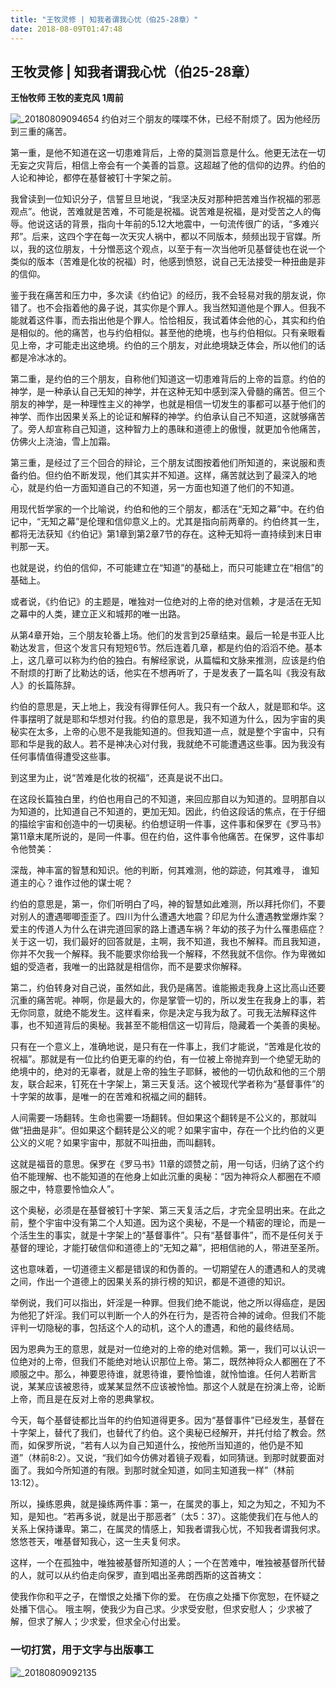 ```yaml
---
title: "王牧灵修 | 知我者谓我心忧（伯25-28章）"
date: 2018-08-09T01:47:48
---
```


## 王牧灵修 | 知我者谓我心忧（伯25-28章）

**王怡牧师  王牧的麦克风  1周前**


![_20180809094654](https://user-images.githubusercontent.com/37917810/43873439-2db6f2bc-9bb9-11e8-9ec1-c0848a885fdd.jpg)
约伯对三个朋友的喋喋不休，已经不耐烦了。因为他经历到三重的痛苦。
 
第一重，是他不知道在这一切患难背后，上帝的莫测旨意是什么。他更无法在一切无妄之灾背后，相信上帝会有一个美善的旨意。这超越了他的信仰的边界。约伯的人论和神论，都停在基督被钉十字架之前。
 
我曾读到一位知识分子，信誓旦旦地说，“我坚决反对那种把苦难当作祝福的邪恶观点”。他说，苦难就是苦难，不可能是祝福。说苦难是祝福，是对受苦之人的侮辱。他说这话的背景，指向十年前的5.12大地震中，一句流传很广的话，“多难兴邦”。后来，这四个字在每一次天灾人祸中，都以不同版本，频频出现于官媒。所以，我的这位朋友，十分憎恶这个观点，以至于有一次当他听见基督徒也在说一个类似的版本（苦难是化妆的祝福）时，他感到愤怒，说自己无法接受一种扭曲是非的信仰。
 
鉴于我在痛苦和压力中，多次读《约伯记》的经历，我不会轻易对我的朋友说，你错了。也不会指着他的鼻子说，其实你是个罪人。我当然知道他是个罪人。但我不能就着这件事，而去指出他是个罪人。恰恰相反，我试着体会他的心，其实和约伯是相似的。他的痛苦，也与约伯相似。甚至他的绝境，也与约伯相似。只有亲眼看见上帝，才可能走出这绝境。约伯的三个朋友，对此绝境缺乏体会，所以他们的话都是冷冰冰的。
 
第二重，是约伯的三个朋友，自称他们知道这一切患难背后的上帝的旨意。约伯的神学，是一种承认自己无知的神学，并在这种无知中感到深入骨髓的痛苦。但三个朋友的神学，是一种理性主义的神学，也就是相信一切发生的事都可以基于他们的神学、而作出因果关系上的论证和解释的神学。约伯承认自己不知道，这就够痛苦了。旁人却宣称自己知道，这种智力上的愚昧和道德上的傲慢，就更加令他痛苦，仿佛火上浇油，雪上加霜。
 
第三重，是经过了三个回合的辩论，三个朋友试图按着他们所知道的，来说服和责备约伯。但约伯不断发现，他们其实并不知道。这样，痛苦就达到了最深入的地心，就是约伯一方面知道自己的不知道，另一方面也知道了他们的不知道。
 
用现代哲学家的一个比喻说，约伯和他的三个朋友，都活在“无知之幕”中。在约伯记中，“无知之幕”是伦理和信仰意义上的。尤其是指向前两章的。约伯终其一生，都将无法获知《约伯记》第1章到第2章7节的存在。这种无知将一直持续到末日审判那一天。
 
也就是说，约伯的信仰，不可能建立在“知道”的基础上，而只可能建立在“相信”的基础上。
 
或者说，《约伯记》的主题是，唯独对一位绝对的上帝的绝对信赖，才是活在无知之幕中的人类，建立正义和城邦的唯一出路。
 
从第4章开始，三个朋友轮番上场。他们的发言到25章结束。最后一轮是书亚人比勒达发言，但这个发言只有短短6节。然后连着几章，都是约伯的滔滔不绝。基本上，这几章可以称为约伯的独白。有解经家说，从篇幅和文脉来推测，应该是约伯不耐烦的打断了比勒达的话，他实在不想再听了，于是发表了一篇名叫《我没有敌人》的长篇陈辞。
 
约伯的意思是，天上地上，我没有得罪任何人。我只有一个敌人，就是耶和华。这件事摆明了就是耶和华想对付我。约伯的意思是，我不知道为什么，因为宇宙的奥秘实在太多，上帝的心思不是我能知道的。但我知道一点，就是整个宇宙中，只有耶和华是我的敌人。若不是神决心对付我，我就绝不可能遭遇这些事。因为我没有任何事情值得遭受这些事。
 
到这里为止，说“苦难是化妆的祝福”，还真是说不出口。
 
在这段长篇独白里，约伯也用自己的不知道，来回应那自以为知道的。显明那自以为知道的，比知道自己不知道的，更加无知。因此，约伯这段话的焦点，在于仔细的描绘宇宙和创造中的一切奥秘。约伯想证明一件事，这件事和保罗在《罗马书》第11章末尾所说的，是同一件事。但在约伯，这件事令他痛苦。在保罗，这件事却令他赞美：
 
深哉，神丰富的智慧和知识。他的判断，何其难测，他的踪迹，何其难寻，
谁知道主的心？谁作过他的谋士呢？
 
约伯的意思是，第一，你们听明白了吗，神的智慧如此难测，所以拜托你们，不要对别人的遭遇唧唧歪歪了。四川为什么遭遇大地震？印尼为什么遭遇教堂爆炸案？爱主的传道人为什么在讲完道回家的路上遭遇车祸？年幼的孩子为什么罹患癌症？关于这一切，我们最好的回答就是，主啊，我不知道，我也不解释。而且我知道，你并不欠我一个解释。我不能要求你给我一个解释，不然我就不信你。作为卑微如蛆的受造者，我唯一的出路就是相信你，而不是要求你解释。
 
第二，约伯转身对自己说，虽然如此，我仍是痛苦。谁能搬走我身上这比高山还要沉重的痛苦呢。神啊，你是最大的，你是掌管一切的，所以发生在我身上的事，若无你同意，就绝不能发生。这样看来，你是决定与我为敌了。可我无法解释这件事，也不知道背后的奥秘。我甚至不能相信这一切背后，隐藏着一个美善的奥秘。
 
只有在一个意义上，准确地说，是只有在一件事上，我们才能说，“苦难是化妆的祝福”。那就是有一位比约伯更无辜的约伯，有一位被上帝抛弃到一个绝望无助的绝境中的，绝对的无辜者，就是上帝的独生子耶稣，被他的一切仇敌和他的三个朋友，联合起来，钉死在十字架上，第三天复活。这个被现代学者称为“基督事件”的十字架的故事，是唯一的在苦难和祝福之间的翻转。
 
人间需要一场翻转。生命也需要一场翻转。但如果这个翻转是不公义的，那就叫做“扭曲是非”。但如果这个翻转是公义的呢？如果宇宙中，存在一个比约伯的义更公义的义呢？如果宇宙中，那就不叫扭曲，而叫翻转。
 
这就是福音的意思。保罗在《罗马书》11章的颂赞之前，用一句话，归纳了这个约伯不能理解、也不能知道的在他身上如此沉重的奥秘：“因为神将众人都圈在不顺服之中，特意要怜恤众人”。
 
这个奥秘，必须是在基督被钉十字架、第三天复活之后，才完全显明出来。在此之前，整个宇宙中没有第二个人知道。因为这个奥秘，不是一个精密的理论，而是一个活生生的事实，就是十字架上的“基督事件”。只有“基督事件”，而不是任何关于基督的理论，才能打破信仰和道德上的“无知之幕”，把相信祂的人，带进至圣所。
 
这也意味着，一切道德主义都是错误的和伪善的。一切期望在人的遭遇和人的灵魂之间，作出一个道德上的因果关系的排行榜的知识，都是不道德的知识。
 
举例说，我们可以指出，奸淫是一种罪。但我们绝不能说，他之所以得癌症，是因为他犯了奸淫。我们可以判断一个人的外在行为，是否符合神的诫命。但我们不能评判一切隐秘的事，包括这个人的动机，这个人的遭遇，和他的最终结局。
 
因为恩典为王的意思，就是对一位绝对的上帝的绝对信赖。第一，我们可以认识一位绝对的上帝，但我们不能绝对地认识那位上帝。第二，既然神将众人都圈在了不顺服之中。那么，神要恩待谁，就恩待谁，要怜恤谁，就怜恤谁。任何人若断言说，某某应该被恩待，或某某显然不应该被怜恤。那这个人就是在扮演上帝，论断上帝，而且是在反对上帝的恩典掌权。
 
今天，每个基督徒都比当年的约伯知道得更多。因为“基督事件”已经发生，基督在十字架上，替代了我们，也替代了约伯。这个奥秘已经解开，并托付给了教会。然而，如保罗所说，“若有人以为自己知道什么，按他所当知道的，他仍是不知道”（林前8:2）。又说，“我们如今仿佛对着镜子观看，如同猜谜。到那时就要面对面了。我如今所知道的有限。到那时就全知道，如同主知道我一样”（林前13:12）。
 
所以，操练恩典，就是操练两件事：第一，在属灵的事上，知之为知之，不知为不知，是知也。“若再多说，就是出于那恶者”（太5：37）。这能使我们在与他人的关系上保持谦卑。第二，在属灵的情感上，知我者谓我心忧，不知我者谓我何求。悠悠苍天，唯基督知我心，这一生夫复何求。
 
这样，一个在孤独中，唯独被基督所知道的人；一个在苦难中，唯独被基督所代替的人，就可以从约伯走向保罗，直到唱出圣弗朗西斯的这首祷文：
 
使我作你和平之子，在憎恨之处播下你的爱。
在伤痕之处播下你宽恕，在怀疑之处播下信心。
哦主啊，使我少为自己求。少求受安慰，但求安慰人；
少求被了解，但求了解人；少求爱，但求全心付出爱。

###  一切打赏，用于文字与出版事工
![_20180809092135](https://user-images.githubusercontent.com/37917810/43872776-f25d71bc-9bb5-11e8-99f6-b1ef39ffb2b6.jpg)
